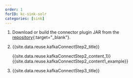 ```yaml
---
order: 1
forID: kc-sink-solr
categories: [sink]
---
```


1. Download or build the connector plugin JAR from the [repository](https://github.com/jcustenborder/kafka-connect-solr){:target="_blank"}.
2. {{site.data.reuse.kafkaConnectStep2_title}}

   {{site.data.reuse.kafkaConnectStep2_content_1}}
   {{site.data.reuse.kafkaConnectStep2_content1_example}}
3. {{site.data.reuse.kafkaConnectStep3_title}}

